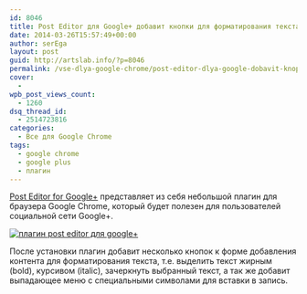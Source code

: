 ```yaml
---
id: 8046
title: Post Editor для Google+ добавит кнопки для форматирования текста
date: 2014-03-26T15:57:49+00:00
author: serEga
layout: post
guid: http://artslab.info/?p=8046
permalink: /vse-dlya-google-chrome/post-editor-dlya-google-dobavit-knopki-dlya-formatirovaniya-teksta/
cover:
  -
wpb_post_views_count:
  - 1260
dsq_thread_id:
  - 2514723816
categories:
  - Все для Google Chrome
tags:
  - google chrome
  - google plus
  - плагин
---
```

[Post Editor for Google+](https://chrome.google.com/webstore/detail/post-editor-for-google%2B/canbakmdapinjpiabkbdgmpenllifmij) представляет из себя небольшой плагин для браузера Google Chrome, который будет полезен для пользователей социальной сети Google+.

[<img src="{{site.img_cdn}}/post-editor-plugin-chrome-300x165.jpg" alt="плагин post editor для google+" class="aligncenter size-medium wp-image-8047" srcset="{{site.img_cdn}}/post-editor-plugin-chrome-300x165.jpg 300w, {{site.img_cdn}}/post-editor-plugin-chrome.jpg 758w" sizes="(max-width: 300px) 100vw, 300px" />]({{site.img_cdn}}/post-editor-plugin-chrome.jpg)

После установки плагин добавит несколько кнопок к форме добавления контента для форматирования текста, т.е. выделить текст жирным (bold), курсивом (italic), зачеркнуть выбранный текст, а так же добавит выпадающее меню с специальными символами для вставки в запись.